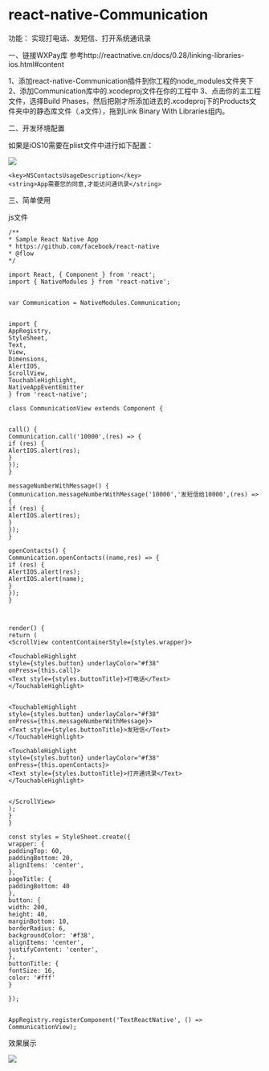 # react-native-Communication

功能：
实现打电话、发短信、打开系统通讯录

一、链接WXPay库
参考http://reactnative.cn/docs/0.28/linking-libraries-ios.html#content

1、添加react-native-Communication插件到你工程的node_modules文件夹下
2、添加Communication库中的.xcodeproj文件在你的工程中
3、点击你的主工程文件，选择Build Phases，然后把刚才所添加进去的.xcodeproj下的Products文件夹中的静态库文件（.a文件），拖到Link Binary With Libraries组内。

二、开发环境配置

如果是iOS10需要在plist文件中进行如下配置：

![](http://upload-images.jianshu.io/upload_images/2093433-106317e5bcad4b7b.png?imageMogr2/auto-orient/strip%7CimageView2/2/w/1240)

```
<key>NSContactsUsageDescription</key>  
<string>App需要您的同意,才能访问通讯录</string>  
```

三、简单使用

js文件
```
/**
* Sample React Native App
* https://github.com/facebook/react-native
* @flow
*/

import React, { Component } from 'react';
import { NativeModules } from 'react-native';


var Communication = NativeModules.Communication;


import {
AppRegistry,
StyleSheet,
Text,
View,
Dimensions,
AlertIOS,
ScrollView,
TouchableHighlight,
NativeAppEventEmitter
} from 'react-native';

class CommunicationView extends Component {


call() {
Communication.call('10000',(res) => {
if (res) {
AlertIOS.alert(res);
} 
});
}

messageNumberWithMessage() {
Communication.messageNumberWithMessage('10000','发短信给10000',(res) => {
if (res) {
AlertIOS.alert(res);
}
});
}

openContacts() {
Communication.openContacts((name,res) => {
if (res) {
AlertIOS.alert(res);
AlertIOS.alert(name);
}
});
}



render() {
return (
<ScrollView contentContainerStyle={styles.wrapper}>

<TouchableHighlight 
style={styles.button} underlayColor="#f38"
onPress={this.call}>
<Text style={styles.buttonTitle}>打电话</Text>
</TouchableHighlight>


<TouchableHighlight 
style={styles.button} underlayColor="#f38"
onPress={this.messageNumberWithMessage}>
<Text style={styles.buttonTitle}>发短信</Text>
</TouchableHighlight>

<TouchableHighlight 
style={styles.button} underlayColor="#f38"
onPress={this.openContacts}>
<Text style={styles.buttonTitle}>打开通讯录</Text>
</TouchableHighlight>


</ScrollView>
);
}
}

const styles = StyleSheet.create({
wrapper: {
paddingTop: 60,
paddingBottom: 20,
alignItems: 'center',
},
pageTitle: {
paddingBottom: 40
},
button: {
width: 200,
height: 40,
marginBottom: 10,
borderRadius: 6,
backgroundColor: '#f38',
alignItems: 'center',
justifyContent: 'center',
},
buttonTitle: {
fontSize: 16,
color: '#fff'
}

});


AppRegistry.registerComponent('TextReactNative', () => CommunicationView);
```

效果展示

![](http://upload-images.jianshu.io/upload_images/2093433-d072bdfe543132f0.png?imageMogr2/auto-orient/strip%7CimageView2/2/w/1240)

